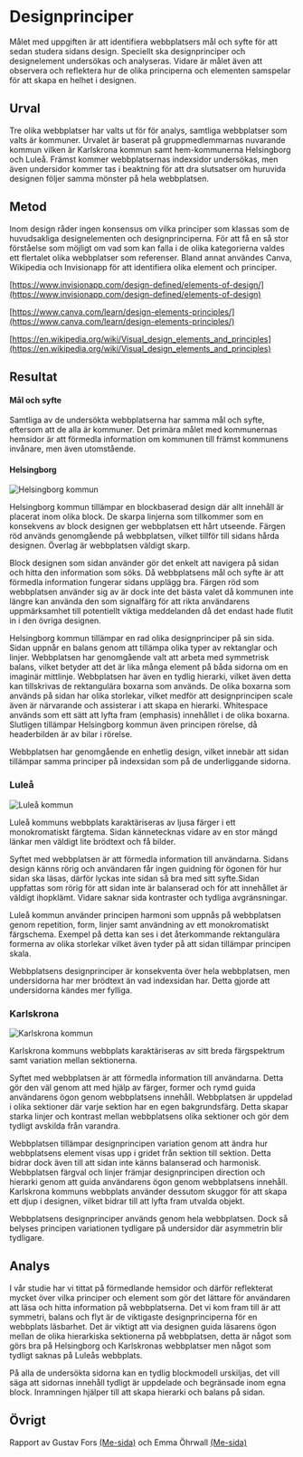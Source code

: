 ---
---
Designprinciper
=======================

Målet med uppgiften är att identifiera webbplatsers mål och syfte för att sedan studera sidans design. Speciellt ska designprinciper och designelement undersökas och analyseras. Vidare är målet även att observera och reflektera hur de olika principerna och elementen samspelar för att skapa en helhet i designen.

Urval
-----------------------

Tre olika webbplatser har valts ut för för analys, samtliga webbplatser som valts är kommuner. Urvalet är baserat på gruppmedlemmarnas nuvarande kommun vilken är Karlskrona kommun samt hem-kommunerna Helsingborg och Luleå. Främst kommer webbplatsernas indexsidor undersökas, men även undersidor kommer tas i beaktning för att dra slutsatser om huruvida designen följer samma mönster på hela webbplatsen.

Metod
-----------------------

Inom design råder ingen konsensus om vilka principer som klassas som de huvudsakliga designelementen och designprinciperna. För att få en så stor förståelse som möjligt om vad som kan falla i de olika kategorierna valdes ett flertalet olika webbplatser som referenser. Bland annat användes Canva, Wikipedia och Invisionapp för att identifiera olika element och principer.

[https://www.invisionapp.com/design-defined/elements-of-design/](https://www.invisionapp.com/design-defined/elements-of-design)

[https://www.canva.com/learn/design-elements-principles/](https://www.canva.com/learn/design-elements-principles/)

[https://en.wikipedia.org/wiki/Visual_design_elements_and_principles](https://en.wikipedia.org/wiki/Visual_design_elements_and_principles)


Resultat
-----------------------

#### Mål och syfte
Samtliga av de undersökta webbplatserna har samma mål och syfte, eftersom att de alla är kommuner. Det primära målet med kommunernas hemsidor är att förmedla information om kommunen till främst kommunens invånare, men även utomstående.


#### Helsingborg

![Helsingborg kommun](img/helsingborgkommun.jpg)

Helsingborg kommun tillämpar en blockbaserad design där allt innehåll är placerat inom olika block. De skarpa linjerna som tillkommer som en konsekvens av block designen ger webbplatsen ett hårt utseende. Färgen röd används genomgående på webbplatsen, vilket tillför till sidans hårda designen. Överlag är webbplatsen väldigt skarp.

Block designen som sidan använder gör det enkelt att navigera på sidan och hitta den information som söks. Då webbplatsens mål och syfte är att förmedla information fungerar sidans upplägg bra. Färgen röd som webbplatsen använder sig av är dock inte det bästa valet då kommunen inte längre kan använda den som signalfärg för att rikta användarens uppmärksamhet till potentiellt viktiga meddelanden då det endast hade flutit in i den övriga designen.

Helsingborg kommun tillämpar en rad olika designprinciper på sin sida. Sidan uppnår en balans genom att tillämpa olika typer av  rektanglar och linjer. Webbplatsen har genomgående valt att arbeta med symmetrisk balans, vilket betyder att det är lika många element på båda sidorna om en imaginär mittlinje. Webbplatsen har även en tydlig hierarki, vilket även detta kan tillskrivas de rektangulära boxarna som används. De olika boxarna som används på sidan har olika storlekar, vilket medför att designprincipen scale även är närvarande och assisterar i att skapa en hierarki. Whitespace används som ett sätt att lyfta fram (emphasis) innehållet i de olika boxarna. Slutligen tillämpar Helsingborg kommun även principen rörelse, då headerbilden är av bilar i rörelse.

Webbplatsen har genomgående en enhetlig design, vilket innebär att sidan tillämpar samma principer på indexsidan som på de underliggande sidorna.

### Luleå

![Luleå kommun](img/luleakommun.png)

Luleå kommuns webbplats karaktäriseras av ljusa färger i ett monokromatiskt färgtema. Sidan kännetecknas vidare av en stor mängd länkar men väldigt lite brödtext och få bilder.  

Syftet med webbplatsen är att förmedla information till användarna. Sidans design känns rörig och användaren får ingen guidning för ögonen för hur sidan ska läsas, därför lyckas inte sidan så bra med sitt syfte.Sidan uppfattas som rörig för att sidan inte är balanserad och för att innehållet är väldigt ihopklämt. Vidare saknar sida kontraster och tydliga avgränsningar.

Luleå kommun använder principen harmoni som uppnås på webbplatsen genom repetition, form, linjer samt användning av ett monokromatiskt färgschema. Exempel på detta kan ses i det återkommande rektangulära formerna av olika storlekar vilket även tyder på att sidan tillämpar principen skala.

Webbplatsens designprinciper är konsekventa över hela webbplatsen, men undersidorna har mer brödtext än vad indexsidan har. Detta gjorde att undersidorna kändes mer fylliga.

### Karlskrona

![Karlskrona kommun](img/karlskronakommun.jpg)

Karlskrona kommuns webbplats karaktäriseras av sitt breda färgspektrum samt variation mellan sektionerna.

Syftet med webbplatsen är att förmedla information till användarna. Detta gör den väl genom att med hjälp av färger, former och rymd guida användarens ögon genom webbplatsens innehåll. Webbplatsen är uppdelad i olika sektioner där varje sektion har en egen bakgrundsfärg. Detta skapar starka linjer och kontrast mellan webbplatsens olika sektioner och gör dem tydligt avskilda från varandra.

Webbplatsen tillämpar designprincipen variation genom att ändra hur webbplatsens element visas upp i gridet från sektion till sektion. Detta bidrar dock även till att sidan inte känns balanserad och harmonisk. Webbplatsen färgval och linjer främjar designprincipen direction och hierarki genom att guida användarens ögon genom webbplatsens innehåll. Karlskrona kommuns webbplats använder dessutom skuggor för att skapa ett djup i designen, vilket bidrar till att lyfta fram utvalda objekt.

Webbplatsens designprinciper används genom hela webbplatsen. Dock så belyses principen variationen tydligare på undersidor där asymmetrin blir tydligare.


Analys
-----------------------

I vår studie har vi tittat på förmedlande hemsidor och därför reflekterat mycket över vilka principer och element som gör det lättare för användaren att läsa och hitta information på webbplatserna. Det vi kom fram till är att symmetri, balans och flyt är de viktigaste designprinciperna för en webbplats läsbarhet. Det är viktigt att via designen guida läsarens ögon mellan de olika hierarkiska sektionerna på webbplatsen, detta är något som görs bra på Helsingborg och Karlskronas webbplatser men något som tydligt saknas på Luleås webbplats.

På alla de undersökta sidorna kan en tydlig blockmodell urskiljas, det vill säga att sidornas innehåll tydligt är uppdelade och begränsade inom egna block. Inramningen hjälper till att skapa hierarki och balans på sidan.

Övrigt
-----------------------

Rapport av Gustav Fors [(Me-sida)](http://www.student.bth.se/~gufo19/dbwebb-kurser/design/me/redovisa/htdocs/) och Emma Öhrwall [(Me-sida)](http://www.student.bth.se/~emoh19/dbwebb-kurser/design/me/redovisa/htdocs/)
